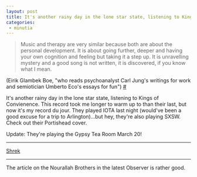 ```yaml
---
layout: post
title: It's another rainy day in the lone star state, listening to Kings of Convenience
categories:
 - minutia
---
```


> Music and therapy are very similar because both are about the personal development. It is about going further, deeper and having your own cognition and feeling but taking it a step up. It is unravelling mystery and a good song is not written, it is discovered, if you know what I mean.

(Eirik Glambek Boe, "who reads psychoanalyst Carl Jung's writings for work and semiotician Umberto Eco's essays for fun") <a href="http://www.amazon.com/exec/obidos/ASIN/B00026W82U/qid=1107807879/sr=2-1/ref=pd_ka_b_2_1/103-3219980-3299858">#</a>

It's another rainy day in the lone star state, listening to Kings of Convienence. This record took me longer to warm up to than their last, but now it's my record du jour. They played IOTA last night (would've been a good excuse for a trip to Arlington)...but hey, they're also playing SXSW. Check out their Portishead cover.

Update: They're playing the Gypsy Tea Room March 20!

---

<a href="http://carissabyers.blogspot.com/2005/02/one-of-those-things-well-be-embaressed.html">Shrek</a>

---

<a class="dead">The article on the Nourallah Brothers in the latest Observer is rather good</a>.
